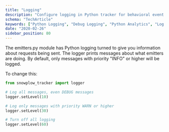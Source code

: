 ```yaml
---
title: "Logging"
description: "Configure logging in Python tracker for behavioral event debugging and troubleshooting."
schema: "TechArticle"
keywords: ["Python Logging", "Debug Logging", "Python Analytics", "Log Management", "Error Logging", "Debug Tools"]
date: "2020-02-26"
sidebar_position: 80
---
```


The emitters.py module has Python logging turned to give you information about requests being sent. The logger prints messages about what emitters are doing. By default, only messages with priority "INFO" or higher will be logged.

To change this:

```python
from snowplow_tracker import logger

# Log all messages, even DEBUG messages
logger.setLevel(10)

# Log only messages with priority WARN or higher
logger.setLevel(30)

# Turn off all logging
logger.setLevel(60)
```
